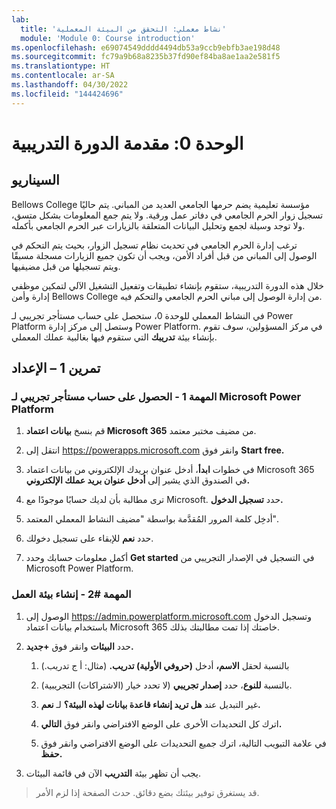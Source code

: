 ```yaml
---
lab:
  title: 'نشاط معملي: التحقق من البيئة المعملية'
  module: 'Module 0: Course introduction'
ms.openlocfilehash: e69074549dddd4494db53a9ccb9ebfb3ae198d48
ms.sourcegitcommit: fc79a9b68a8235b37fd90ef84ba8ae1aa2e581f5
ms.translationtype: HT
ms.contentlocale: ar-SA
ms.lasthandoff: 04/30/2022
ms.locfileid: "144424696"
---
```

# <a name="module-0-course-introduction"></a>الوحدة 0: مقدمة الدورة التدريبية

## <a name="scenario"></a>السيناريو

Bellows College مؤسسة تعليمية يضم حرمها الجامعي العديد من المباني. يتم حاليًا تسجيل زوار الحرم الجامعي في دفاتر عمل ورقية. ولا يتم جمع المعلومات بشكل متسق، ولا توجد وسيلة لجمع وتحليل البيانات المتعلقة بالزيارات عبر الحرم الجامعي بأكمله.

ترغب إدارة الحرم الجامعي في تحديث نظام تسجيل الزوار، بحيث يتم التحكم في الوصول إلى المباني من قبل أفراد الأمن، ويجب أن تكون جميع الزيارات مسجلة مسبقًا ويتم تسجيلها من قبل مضيفيها.

خلال هذه الدورة التدريبية، ستقوم بإنشاء تطبيقات وتفعيل التشغيل الآلي لتمكين موظفي إدارة وأمن Bellows College من إدارة الوصول إلى مباني الحرم الجامعي والتحكم فيه.

في النشاط المعملي للوحدة 0، ستحصل على حساب مستأجر تجريبي لـ Power Platform وستصل إلى مركز إدارة Power Platform. في مركز المسؤولين، سوف تقوم بإنشاء بيئة **تدريبك** التي ستقوم فيها بغالبية عملك المعملي.

## <a name="exercise-1--setup"></a>تمرين 1 – الإعداد

### <a name="task-1---acquire-your-microsoft-power-platform-trial-tenant"></a>المهمة 1 - الحصول على حساب مستأجر تجريبي لـ Microsoft Power Platform

1.  قم بنسخ **بيانات اعتماد Microsoft 365** من مضيف مختبر معتمد.

2.  انتقل إلى <https://powerapps.microsoft.com> وانقر فوق **Start free.**

3.  في خطوات **ابدأ**، أدخل عنوان بريدك الإلكتروني من بيانات اعتماد Microsoft 365 في الصندوق الذي يشير إلى **أدخل عنوان بريد عملك الإلكتروني.**

4.  ترى مطالبة بأن لديك حسابًا موجودًا مع Microsoft. حدد **تسجيل الدخول.**

5.  أدخِل كلمة المرور المُقدَّمة بواسطة "مضيف النشاط المعملي المعتمد".

6.  حدد **نعم** للإبقاء على تسجيل دخولك.

7.  أكمل معلومات حسابك وحدد **Get started** في التسجيل في الإصدار التجريبي من Microsoft Power Platform.

### <a name="task-2--create-environment"></a>المهمة \#2 - إنشاء بيئة العمل

1.  الوصول إلى <https://admin.powerplatform.microsoft.com> وتسجيل الدخول باستخدام بيانات اعتماد Microsoft 365 خاصتك إذا تمت مطالبتك بذلك.

2.  حدد **البيئات** وانقر فوق **+جديد.**

    1.  بالنسبة لحقل **الاسم،** أدخل **(حروفي الأولية) تدريب.** (مثال: أ ج تدريب.)

    2.  بالنسبة **للنوع**، حدد **إصدار تجريبي** (لا تحدد خيار (الاشتراكات) التجريبية).

    3.  غير التبديل عند **هل تريد إنشاء قاعدة بيانات لهذه البيئة؟** لـ **نعم.**

    4.  اترك كل التحديدات الأخرى على الوضع الافتراضي وانقر فوق **التالي.**

    5.  في علامة التبويب التالية، اترك جميع التحديدات على الوضع الافتراضي وانقر فوق **حفظ.**

3.  يجب أن تظهر بيئة **التدريب** الآن في قائمة البيئات.

>   قد يستغرق توفير بيئتك بضع دقائق. حدث الصفحة إذا لزم الأمر.
